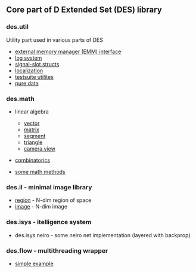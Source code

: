 ## Core part of D Extended Set (DES) library

### des.util

Utility part used in various parts of DES

- [external memory manager (EMM) interface](doc/des/util/emm.md)
- [log system](doc/des/util/logsys.md)
- [signal-slot structs](doc/des/util/signal.md)
- [localization](doc/des/util/localization.md)
- [testsuite utilites](doc/des/util/testsuite.md)
- [pure data](doc/des/util/pdata.md)

### des.math 

- linear algebra

    - [vector](doc/des/math/linear/vector.md)
    - [matrix](doc/des/math/linear/matrix.md)
    - [segment](doc/des/math/linear/segment.md)
    - [triangle](doc/des/math/linear/triangle.md)
    - [camera view](doc/des/math/linear/view.md)

- [combinatorics](doc/des/math/combin.md)
- [some math methods](doc/des/math/method.md)

### des.il - minimal image library

- [region](doc/des/il/region.md) - N-dim region of space
- [image](doc/des/il/image.md) - N-dim image

### des.isys - itelligence system

- des.isys.neiro - some neiro net implementation (layered with backprop)

### des.flow - multithreading wrapper

- [simple example](example/flow/main.d)

